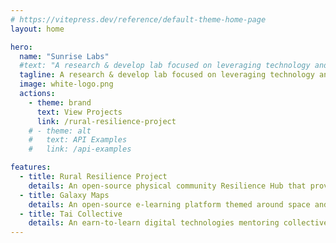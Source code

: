 ```yaml
---
# https://vitepress.dev/reference/default-theme-home-page
layout: home

hero:
  name: "Sunrise Labs"
  #text: "A research & develop lab focused on leveraging technology and innovation for social impact"
  tagline: A research & develop lab focused on leveraging technology and innovation for social impact
  image: white-logo.png
  actions:
    - theme: brand
      text: View Projects
      link: /rural-resilience-project
    # - theme: alt
    #   text: API Examples
    #   link: /api-examples

features:
  - title: Rural Resilience Project
    details: An open-source physical community Resilience Hub that provides basic essential infrastructure including shelter, solar power, satellite internet and communications.<br><br>Resilience Hubs have many applications for example teaching and learning during times of stability, and emergency response during times of emergnecy.
  - title: Galaxy Maps
    details: An open-source e-learning platform themed around space and galaxies where courses take the shape of exploreable star constellations.
  - title: Tai Collective
    details: An earn-to-learn digital technologies mentoring collective
---
```


